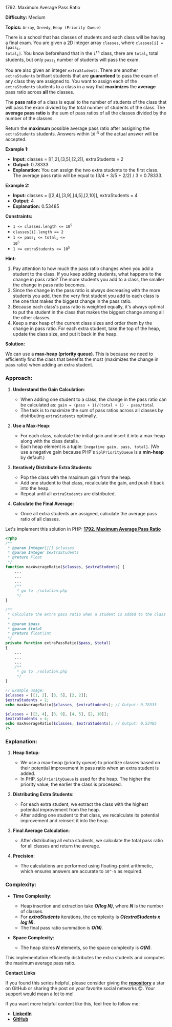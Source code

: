 1792\. Maximum Average Pass Ratio

**Difficulty:** Medium

**Topics:** `Array`, `Greedy`, `Heap (Priority Queue)`

There is a school that has classes of students and each class will be having a final exam. You are given a 2D integer array `classes`, where <code>classes[i] = [pass<sub>i</sub>, total<sub>i</sub>]</code>. You know beforehand that in the <code>i<sup>th</sup></code> class, there are <code>total<sub>i</sub></code> total students, but only <code>pass<sub>i</sub></code> number of students will pass the exam.

You are also given an integer `extraStudents`. There are another `extraStudents` brilliant students that are **guaranteed** to pass the exam of any class they are assigned to. You want to assign each of the `extraStudents` students to a class in a way that **maximizes** the **average** pass ratio across **all** the classes.

The **pass ratio** of a class is equal to the number of students of the class that will pass the exam divided by the total number of students of the class. The **average pass ratio** is the sum of pass ratios of all the classes divided by the number of the classes.

Return the **maximum** possible average pass ratio after assigning the `extraStudents` students. Answers within <code>10<sup>-5</sup></code> of the actual answer will be accepted.

**Example 1:**

- **Input:** classes = [[1,2],[3,5],[2,2]], extraStudents = 2
- **Output:** 0.78333
- **Explanation:** You can assign the two extra students to the first class. The average pass ratio will be equal to (3/4 + 3/5 + 2/2) / 3 = 0.78333.

**Example 2:**

- **Input:** classes = [[2,4],[3,9],[4,5],[2,10]], extraStudents = 4
- **Output:** 4
- **Explanation:** 0.53485



**Constraints:**

- <code>1 <= classes.length <= 10<sup>5</sup></code>
- `classes[i].length == 2`
- <code>1 <= pass<sub>i</sub> <= total<sub>i</sub> <= 10<sup>5</sup></code>
- <code>1 <= extraStudents <= 10<sup>5</sup></code>


**Hint:**
1. Pay attention to how much the pass ratio changes when you add a student to the class. If you keep adding students, what happens to the change in pass ratio? The more students you add to a class, the smaller the change in pass ratio becomes.
2. Since the change in the pass ratio is always decreasing with the more students you add, then the very first student you add to each class is the one that makes the biggest change in the pass ratio.
3. Because each class's pass ratio is weighted equally, it's always optimal to put the student in the class that makes the biggest change among all the other classes.
4. Keep a max heap of the current class sizes and order them by the change in pass ratio. For each extra student, take the top of the heap, update the class size, and put it back in the heap.


**Solution:**

We can use a **max-heap (priority queue)**. This is because we need to efficiently find the class that benefits the most (maximizes the change in pass ratio) when adding an extra student.

### Approach:

1. **Understand the Gain Calculation**:
   - When adding one student to a class, the change in the pass ratio can be calculated as:
     `gain = (pass + 1)/(total + 1) - pass/total`
   - The task is to maximize the sum of pass ratios across all classes by distributing `extraStudents` optimally.

2. **Use a Max-Heap**:
   - For each class, calculate the initial gain and insert it into a max-heap along with the class details.
   - Each heap element is a tuple: `[negative gain, pass, total]`. (We use a negative gain because PHP's `SplPriorityQueue` is a **min-heap** by default.)

3. **Iteratively Distribute Extra Students**:
   - Pop the class with the maximum gain from the heap.
   - Add one student to that class, recalculate the gain, and push it back into the heap.
   - Repeat until all `extraStudents` are distributed.

4. **Calculate the Final Average**:
   - Once all extra students are assigned, calculate the average pass ratio of all classes.

Let's implement this solution in PHP: **[1792. Maximum Average Pass Ratio](https://github.com/mah-shamim/leet-code-in-php/tree/main/algorithms/001792-maximum-average-pass-ratio/solution.php)**

```php
<?php
/**
 * @param Integer[][] $classes
 * @param Integer $extraStudents
 * @return Float
 */
function maxAverageRatio($classes, $extraStudents) {
    ...
    ...
    ...
    /**
     * go to ./solution.php
     */
}

/**
 * Calculate the extra pass ratio when a student is added to the class
 *
 * @param $pass
 * @param $total
 * @return float|int
 */
private function extraPassRatio($pass, $total)
{
    ...
    ...
    ...
    /**
     * go to ./solution.php
     */
}

// Example usage:
$classes = [[1, 2], [3, 5], [2, 2]];
$extraStudents = 2;
echo maxAverageRatio($classes, $extraStudents); // Output: 0.78333

$classes = [[2, 4], [3, 9], [4, 5], [2, 10]];
$extraStudents = 4;
echo maxAverageRatio($classes, $extraStudents); // Output: 0.53485
?>
```

### Explanation:


1. **Heap Setup**:
   - We use a max-heap (priority queue) to prioritize classes based on their potential improvement in pass ratio when an extra student is added.
   - In PHP, `SplPriorityQueue` is used for the heap. The higher the priority value, the earlier the class is processed.

2. **Distributing Extra Students**:
   - For each extra student, we extract the class with the highest potential improvement from the heap.
   - After adding one student to that class, we recalculate its potential improvement and reinsert it into the heap.

3. **Final Average Calculation**:
   - After distributing all extra students, we calculate the total pass ratio for all classes and return the average.

4. **Precision**:
   - The calculations are performed using floating-point arithmetic, which ensures answers are accurate to `10^-5` as required.

### Complexity:

- **Time Complexity**:
   - Heap insertion and extraction take _**O(log N)**_, where _**N**_ is the number of classes.
   - For _**extraStudents**_ iterations, the complexity is _**O(extraStudents x log N)**_.
   - The final pass ratio summation is _**O(N)**_.

- **Space Complexity**:
   - The heap stores _**N**_ elements, so the space complexity is _**O(N)**_.

This implementation efficiently distributes the extra students and computes the maximum average pass ratio.

**Contact Links**

If you found this series helpful, please consider giving the **[repository](https://github.com/mah-shamim/leet-code-in-php)** a star on GitHub or sharing the post on your favorite social networks 😍. Your support would mean a lot to me!

If you want more helpful content like this, feel free to follow me:

- **[LinkedIn](https://www.linkedin.com/in/arifulhaque/)**
- **[GitHub](https://github.com/mah-shamim)**